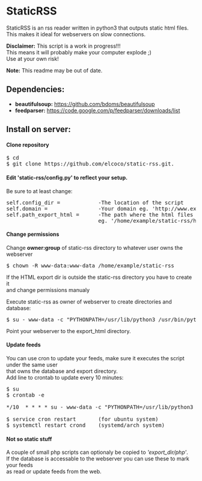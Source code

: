 StaticRSS
=========
StaticRSS is an rss reader written in python3 that outputs static html files.  
This makes it ideal for webservers on slow connections.   
  
**Disclaimer:** This script is a work in progress!!!  
This means it will probably make your computer explode ;)  
Use at your own risk!  

**Note:** This readme may be out of date.

## Dependencies:   
* **beautifulsoup:** https://github.com/bdoms/beautifulsoup    
* **feedparser:** https://code.google.com/p/feedparser/downloads/list    

## Install on server:
#### Clone repository  
<pre>
$ cd  
$ git clone https://github.com/elcoco/static-rss.git.  
</pre>
#### Edit 'static-rss/config.py' to reflect your setup.
Be sure to at least change:   

<pre>
self.config_dir =            -The location of the script    
self.domain =                -Your domain eg. 'http://www.example.com'   
self.path_export_html =      -The path where the html files should be exported to     
                             eg. '/home/example/static-rss/html'  
</pre>

#### Change permissions
Change **owner:group** of static-rss directory to whatever user owns the webserver  

<pre>
$ chown -R www-data:www-data /home/example/static-rss 
</pre>   

If the HTML export dir is outside the static-rss directory you have to create it     
and change permissions manualy   

Execute static-rss as owner of webserver to create directories and database:

<pre>
$ su - www-data -c "PYTHONPATH=/usr/lib/python3 /usr/bin/python3 /home/example/static-rss/static-rss -p -g
</pre>

 Point your webserver to the export_html directory.

#### Update feeds
You can use cron to update your feeds, make sure it executes the script under the same user  
that owns the database and export directory.  
Add line to crontab to update every 10 minutes:

<pre>
$ su
$ crontab -e

*/10  * * * * su - www-data -c "PYTHONPATH=/usr/lib/python3 /usr/bin/python3 /home/example/static-rss/static-rss -p -g"

$ service cron restart       (for ubuntu system)
$ systemctl restart crond    (systemd/arch system)
</pre>

#### Not so static stuff
A couple of small php scripts can optionaly be copied to *'export_dir/php'*.  
If the database is accessable to the webserver you can use these to mark your feeds  
as read or update feeds from the web.

